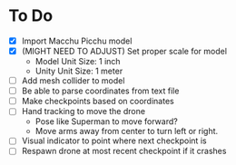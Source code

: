 # To Do

- [x] Import Macchu Picchu model
- [x] (MIGHT NEED TO ADJUST) Set proper scale for model
  - Model Unit Size: 1 inch
  - Unity Unit Size: 1 meter
- [ ] Add mesh collider to model
- [ ] Be able to parse coordinates from text file
- [ ] Make checkpoints based on coordinates
- [ ] Hand tracking to move the drone
  - Pose like Superman to move forward?
  - Move arms away from center to turn left or right.
- [ ] Visual indicator to point where next checkpoint is
- [ ] Respawn drone at most recent checkpoint if it crashes
